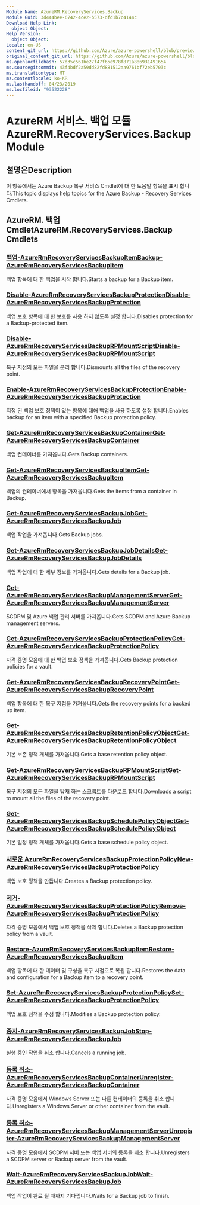 ```yaml
---
Module Name: AzureRM.RecoveryServices.Backup
Module Guid: 3d444bee-6742-4ce2-b573-dfd1b7c4144c
Download Help Link:
  object Object: 
Help Version:
  object Object: 
Locale: en-US
content_git_url: https://github.com/Azure/azure-powershell/blob/preview/src/ResourceManager/RecoveryServices.Backup/Commands.RecoveryServices.Backup/help/AzureRM.RecoveryServices.Backup.md
original_content_git_url: https://github.com/Azure/azure-powershell/blob/preview/src/ResourceManager/RecoveryServices.Backup/Commands.RecoveryServices.Backup/help/AzureRM.RecoveryServices.Backup.md
ms.openlocfilehash: 57d35c561be27f47f65e978f871a886931491654
ms.sourcegitcommit: 43f4bdf2a59dd82fd881512aa9761bf72eb5703c
ms.translationtype: MT
ms.contentlocale: ko-KR
ms.lasthandoff: 04/23/2019
ms.locfileid: "93522228"
---
```

# <span data-ttu-id="77f02-101">AzureRM 서비스. 백업 모듈</span><span class="sxs-lookup"><span data-stu-id="77f02-101">AzureRM.RecoveryServices.Backup Module</span></span>
## <span data-ttu-id="77f02-102">설명은</span><span class="sxs-lookup"><span data-stu-id="77f02-102">Description</span></span>
<span data-ttu-id="77f02-103">이 항목에서는 Azure Backup 복구 서비스 Cmdlet에 대 한 도움말 항목을 표시 합니다.</span><span class="sxs-lookup"><span data-stu-id="77f02-103">This topic displays help topics for the Azure Backup - Recovery Services Cmdlets.</span></span>

## <span data-ttu-id="77f02-104">AzureRM. 백업 Cmdlet</span><span class="sxs-lookup"><span data-stu-id="77f02-104">AzureRM.RecoveryServices.Backup Cmdlets</span></span>
### [<span data-ttu-id="77f02-105">백업-AzureRmRecoveryServicesBackupItem</span><span class="sxs-lookup"><span data-stu-id="77f02-105">Backup-AzureRmRecoveryServicesBackupItem</span></span>](Backup-AzureRmRecoveryServicesBackupItem.md)
<span data-ttu-id="77f02-106">백업 항목에 대 한 백업을 시작 합니다.</span><span class="sxs-lookup"><span data-stu-id="77f02-106">Starts a backup for a Backup item.</span></span>

### [<span data-ttu-id="77f02-107">Disable-AzureRmRecoveryServicesBackupProtection</span><span class="sxs-lookup"><span data-stu-id="77f02-107">Disable-AzureRmRecoveryServicesBackupProtection</span></span>](Disable-AzureRmRecoveryServicesBackupProtection.md)
<span data-ttu-id="77f02-108">백업 보호 항목에 대 한 보호를 사용 하지 않도록 설정 합니다.</span><span class="sxs-lookup"><span data-stu-id="77f02-108">Disables protection for a Backup-protected item.</span></span>

### [<span data-ttu-id="77f02-109">Disable-AzureRmRecoveryServicesBackupRPMountScript</span><span class="sxs-lookup"><span data-stu-id="77f02-109">Disable-AzureRmRecoveryServicesBackupRPMountScript</span></span>](Disable-AzureRmRecoveryServicesBackupRPMountScript.md)
<span data-ttu-id="77f02-110">복구 지점의 모든 파일을 분리 합니다.</span><span class="sxs-lookup"><span data-stu-id="77f02-110">Dismounts all the files of the recovery point.</span></span>

### [<span data-ttu-id="77f02-111">Enable-AzureRmRecoveryServicesBackupProtection</span><span class="sxs-lookup"><span data-stu-id="77f02-111">Enable-AzureRmRecoveryServicesBackupProtection</span></span>](Enable-AzureRmRecoveryServicesBackupProtection.md)
<span data-ttu-id="77f02-112">지정 된 백업 보호 정책이 있는 항목에 대해 백업을 사용 하도록 설정 합니다.</span><span class="sxs-lookup"><span data-stu-id="77f02-112">Enables backup for an item with a specified Backup protection policy.</span></span>

### [<span data-ttu-id="77f02-113">Get-AzureRmRecoveryServicesBackupContainer</span><span class="sxs-lookup"><span data-stu-id="77f02-113">Get-AzureRmRecoveryServicesBackupContainer</span></span>](Get-AzureRmRecoveryServicesBackupContainer.md)
<span data-ttu-id="77f02-114">백업 컨테이너를 가져옵니다.</span><span class="sxs-lookup"><span data-stu-id="77f02-114">Gets Backup containers.</span></span>

### [<span data-ttu-id="77f02-115">Get-AzureRmRecoveryServicesBackupItem</span><span class="sxs-lookup"><span data-stu-id="77f02-115">Get-AzureRmRecoveryServicesBackupItem</span></span>](Get-AzureRmRecoveryServicesBackupItem.md)
<span data-ttu-id="77f02-116">백업의 컨테이너에서 항목을 가져옵니다.</span><span class="sxs-lookup"><span data-stu-id="77f02-116">Gets the items from a container in Backup.</span></span>

### [<span data-ttu-id="77f02-117">Get-AzureRmRecoveryServicesBackupJob</span><span class="sxs-lookup"><span data-stu-id="77f02-117">Get-AzureRmRecoveryServicesBackupJob</span></span>](Get-AzureRmRecoveryServicesBackupJob.md)
<span data-ttu-id="77f02-118">백업 작업을 가져옵니다.</span><span class="sxs-lookup"><span data-stu-id="77f02-118">Gets Backup jobs.</span></span>

### [<span data-ttu-id="77f02-119">Get-AzureRmRecoveryServicesBackupJobDetails</span><span class="sxs-lookup"><span data-stu-id="77f02-119">Get-AzureRmRecoveryServicesBackupJobDetails</span></span>](Get-AzureRmRecoveryServicesBackupJobDetails.md)
<span data-ttu-id="77f02-120">백업 작업에 대 한 세부 정보를 가져옵니다.</span><span class="sxs-lookup"><span data-stu-id="77f02-120">Gets details for a Backup job.</span></span>

### [<span data-ttu-id="77f02-121">Get-AzureRmRecoveryServicesBackupManagementServer</span><span class="sxs-lookup"><span data-stu-id="77f02-121">Get-AzureRmRecoveryServicesBackupManagementServer</span></span>](Get-AzureRmRecoveryServicesBackupManagementServer.md)
<span data-ttu-id="77f02-122">SCDPM 및 Azure 백업 관리 서버를 가져옵니다.</span><span class="sxs-lookup"><span data-stu-id="77f02-122">Gets SCDPM and Azure Backup management servers.</span></span>

### [<span data-ttu-id="77f02-123">Get-AzureRmRecoveryServicesBackupProtectionPolicy</span><span class="sxs-lookup"><span data-stu-id="77f02-123">Get-AzureRmRecoveryServicesBackupProtectionPolicy</span></span>](Get-AzureRmRecoveryServicesBackupProtectionPolicy.md)
<span data-ttu-id="77f02-124">자격 증명 모음에 대 한 백업 보호 정책을 가져옵니다.</span><span class="sxs-lookup"><span data-stu-id="77f02-124">Gets Backup protection policies for a vault.</span></span>

### [<span data-ttu-id="77f02-125">Get-AzureRmRecoveryServicesBackupRecoveryPoint</span><span class="sxs-lookup"><span data-stu-id="77f02-125">Get-AzureRmRecoveryServicesBackupRecoveryPoint</span></span>](Get-AzureRmRecoveryServicesBackupRecoveryPoint.md)
<span data-ttu-id="77f02-126">백업 항목에 대 한 복구 지점을 가져옵니다.</span><span class="sxs-lookup"><span data-stu-id="77f02-126">Gets the recovery points for a backed up item.</span></span>

### [<span data-ttu-id="77f02-127">Get-AzureRmRecoveryServicesBackupRetentionPolicyObject</span><span class="sxs-lookup"><span data-stu-id="77f02-127">Get-AzureRmRecoveryServicesBackupRetentionPolicyObject</span></span>](Get-AzureRmRecoveryServicesBackupRetentionPolicyObject.md)
<span data-ttu-id="77f02-128">기본 보존 정책 개체를 가져옵니다.</span><span class="sxs-lookup"><span data-stu-id="77f02-128">Gets a base retention policy object.</span></span>

### [<span data-ttu-id="77f02-129">Get-AzureRmRecoveryServicesBackupRPMountScript</span><span class="sxs-lookup"><span data-stu-id="77f02-129">Get-AzureRmRecoveryServicesBackupRPMountScript</span></span>](Get-AzureRmRecoveryServicesBackupRPMountScript.md)
<span data-ttu-id="77f02-130">복구 지점의 모든 파일을 탑재 하는 스크립트를 다운로드 합니다.</span><span class="sxs-lookup"><span data-stu-id="77f02-130">Downloads a script to mount all the files of the recovery point.</span></span>

### [<span data-ttu-id="77f02-131">Get-AzureRmRecoveryServicesBackupSchedulePolicyObject</span><span class="sxs-lookup"><span data-stu-id="77f02-131">Get-AzureRmRecoveryServicesBackupSchedulePolicyObject</span></span>](Get-AzureRmRecoveryServicesBackupSchedulePolicyObject.md)
<span data-ttu-id="77f02-132">기본 일정 정책 개체를 가져옵니다.</span><span class="sxs-lookup"><span data-stu-id="77f02-132">Gets a base schedule policy object.</span></span>

### [<span data-ttu-id="77f02-133">새로운 AzureRmRecoveryServicesBackupProtectionPolicy</span><span class="sxs-lookup"><span data-stu-id="77f02-133">New-AzureRmRecoveryServicesBackupProtectionPolicy</span></span>](New-AzureRmRecoveryServicesBackupProtectionPolicy.md)
<span data-ttu-id="77f02-134">백업 보호 정책을 만듭니다.</span><span class="sxs-lookup"><span data-stu-id="77f02-134">Creates a Backup protection policy.</span></span>

### [<span data-ttu-id="77f02-135">제거-AzureRmRecoveryServicesBackupProtectionPolicy</span><span class="sxs-lookup"><span data-stu-id="77f02-135">Remove-AzureRmRecoveryServicesBackupProtectionPolicy</span></span>](Remove-AzureRmRecoveryServicesBackupProtectionPolicy.md)
<span data-ttu-id="77f02-136">자격 증명 모음에서 백업 보호 정책을 삭제 합니다.</span><span class="sxs-lookup"><span data-stu-id="77f02-136">Deletes a Backup protection policy from a vault.</span></span>

### [<span data-ttu-id="77f02-137">Restore-AzureRmRecoveryServicesBackupItem</span><span class="sxs-lookup"><span data-stu-id="77f02-137">Restore-AzureRmRecoveryServicesBackupItem</span></span>](Restore-AzureRmRecoveryServicesBackupItem.md)
<span data-ttu-id="77f02-138">백업 항목에 대 한 데이터 및 구성을 복구 시점으로 복원 합니다.</span><span class="sxs-lookup"><span data-stu-id="77f02-138">Restores the data and configuration for a Backup item to a recovery point.</span></span>

### [<span data-ttu-id="77f02-139">Set-AzureRmRecoveryServicesBackupProtectionPolicy</span><span class="sxs-lookup"><span data-stu-id="77f02-139">Set-AzureRmRecoveryServicesBackupProtectionPolicy</span></span>](Set-AzureRmRecoveryServicesBackupProtectionPolicy.md)
<span data-ttu-id="77f02-140">백업 보호 정책을 수정 합니다.</span><span class="sxs-lookup"><span data-stu-id="77f02-140">Modifies a Backup protection policy.</span></span>

### [<span data-ttu-id="77f02-141">중지-AzureRmRecoveryServicesBackupJob</span><span class="sxs-lookup"><span data-stu-id="77f02-141">Stop-AzureRmRecoveryServicesBackupJob</span></span>](Stop-AzureRmRecoveryServicesBackupJob.md)
<span data-ttu-id="77f02-142">실행 중인 작업을 취소 합니다.</span><span class="sxs-lookup"><span data-stu-id="77f02-142">Cancels a running job.</span></span>

### [<span data-ttu-id="77f02-143">등록 취소-AzureRmRecoveryServicesBackupContainer</span><span class="sxs-lookup"><span data-stu-id="77f02-143">Unregister-AzureRmRecoveryServicesBackupContainer</span></span>](Unregister-AzureRmRecoveryServicesBackupContainer.md)
<span data-ttu-id="77f02-144">자격 증명 모음에서 Windows Server 또는 다른 컨테이너의 등록을 취소 합니다.</span><span class="sxs-lookup"><span data-stu-id="77f02-144">Unregisters a Windows Server or other container from the vault.</span></span>

### [<span data-ttu-id="77f02-145">등록 취소-AzureRmRecoveryServicesBackupManagementServer</span><span class="sxs-lookup"><span data-stu-id="77f02-145">Unregister-AzureRmRecoveryServicesBackupManagementServer</span></span>](Unregister-AzureRmRecoveryServicesBackupManagementServer.md)
<span data-ttu-id="77f02-146">자격 증명 모음에서 SCDPM 서버 또는 백업 서버의 등록을 취소 합니다.</span><span class="sxs-lookup"><span data-stu-id="77f02-146">Unregisters a SCDPM server or Backup server from the vault.</span></span>

### [<span data-ttu-id="77f02-147">Wait-AzureRmRecoveryServicesBackupJob</span><span class="sxs-lookup"><span data-stu-id="77f02-147">Wait-AzureRmRecoveryServicesBackupJob</span></span>](Wait-AzureRmRecoveryServicesBackupJob.md)
<span data-ttu-id="77f02-148">백업 작업이 완료 될 때까지 기다립니다.</span><span class="sxs-lookup"><span data-stu-id="77f02-148">Waits for a Backup job to finish.</span></span>

